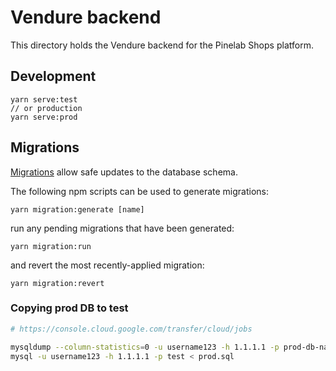 # Vendure backend
This directory holds the Vendure backend for the Pinelab Shops platform.

## Development

```
yarn serve:test
// or production
yarn serve:prod
```

## Migrations

[Migrations](https://www.vendure.io/docs/developer-guide/migrations/) allow safe updates to the database schema.

The following npm scripts can be used to generate migrations:

```
yarn migration:generate [name]
```

run any pending migrations that have been generated:

```
yarn migration:run
```

and revert the most recently-applied migration:

```
yarn migration:revert
```

### Copying prod DB to test
```bash 
# https://console.cloud.google.com/transfer/cloud/jobs

mysqldump --column-statistics=0 -u username123 -h 1.1.1.1 -p prod-db-naame > prod.sql
mysql -u username123 -h 1.1.1.1 -p test < prod.sql
```